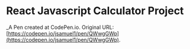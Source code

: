 # React Javascript Calculator Project
 _A Pen created at CodePen.io. Original URL: [https://codepen.io/jsamuel1/pen/QWwgGWp](https://codepen.io/jsamuel1/pen/QWwgGWp).

 
